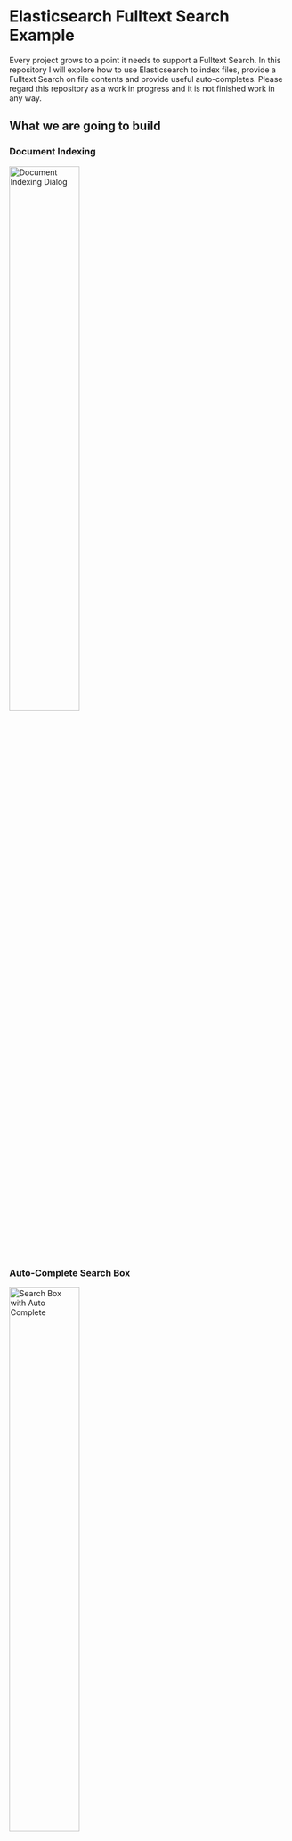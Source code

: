 # Elasticsearch Fulltext Search Example #

Every project grows to a point it needs to support a Fulltext Search. In this repository I will explore how to use Elasticsearch to index files, provide a Fulltext Search on file contents and provide useful auto-completes. Please regard this repository as a work in progress and it is not finished work in any way.

## What we are going to build ##

### Document Indexing ###

<a href="https://raw.githubusercontent.com/bytefish/ElasticsearchFulltextExample/master/Screenshots/Index_Document_Dialog.jpg">
    <img src="https://raw.githubusercontent.com/bytefish/ElasticsearchFulltextExample/master/Screenshots/Index_Document_Dialog.jpg" alt="Document Indexing Dialog" width="50%" />
</a>

### Auto-Complete Search Box ###

<a href="https://raw.githubusercontent.com/bytefish/ElasticsearchFulltextExample/master/Screenshots/Search_Box_Auto_Complete.jpg">
    <img src="https://raw.githubusercontent.com/bytefish/ElasticsearchFulltextExample/master/Screenshots/Search_Box_Auto_Complete.jpg" alt="Search Box with Auto Complete" width="50%" />
</a>

### Full-Text Search Results ###

<a href="https://raw.githubusercontent.com/bytefish/ElasticsearchFulltextExample/master/Screenshots/Search_Results.jpg">
    <img src="https://raw.githubusercontent.com/bytefish/ElasticsearchFulltextExample/master/Screenshots/Search_Results.jpg" alt="Search Box with Auto Complete" width="50%" />
</a>


### Rebuild web Container ###

```
docker-compose up -d --no-deps --build web
```

## License ##

All code is released under terms of the [MIT License].

[MIT License]: https://opensource.org/licenses/MIT
